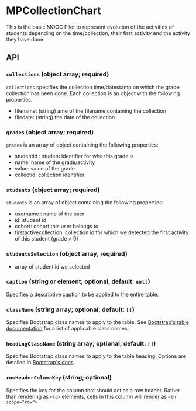 # MPCollectionChart

This is the basic MOOC Pilot to represent evolution of the activities
of students depending on the time/collection, their first activity and the activity they
have done

## API

### `collections` (object array; required)
`collections` specifies the collection time/datestamp on which the grade collection has been done. Each
collection is an object with the following properties.
- filename: (string) ame of the filename containing the collection
- filedate: (string) the date of the collection

### `grades` (object array; required)
`grades` is an array of object containing the following properties:
- studentid : student identifier for who this grade is
- name: name of the grade/activity
- value: value of the grade
- collectid: collection identifier

### `students` (object array; required)
`students` is an array of object containing the following properties:
- username : name of the user
- id: student id
- cohort: cohort this user belongs to
- firstactivecollection: collection id for which we detected the first activity of this student (grade > 0)
 
### `studentsSelection` (object array; required)
- array of student id we selected


### `caption` (string or element; optional, default: `null`)
Specifies a descriptive caption to be applied to the entire table.

### `className` (string array; optional; default: `[]`)
Specifies Bootstrap class names to apply to the table. See [Bootstrap's table documentation](https://getbootstrap.com/docs/4.0/content/tables/) for a list of applicable class names.

### `headingClassName` (string array; optional; default: `[]`)
Specifies Bootstrap class names to apply to the table heading. Options are detailed in [Bootstrap's docs](https://getbootstrap.com/docs/4.0/content/tables/#table-head-options).

### `rowHeaderColumnKey` (string; optional)
Specifies the key for the column that should act as a row header. Rather than rendering as `<td>` elements,
cells in this column will render as `<th scope="row">` 
